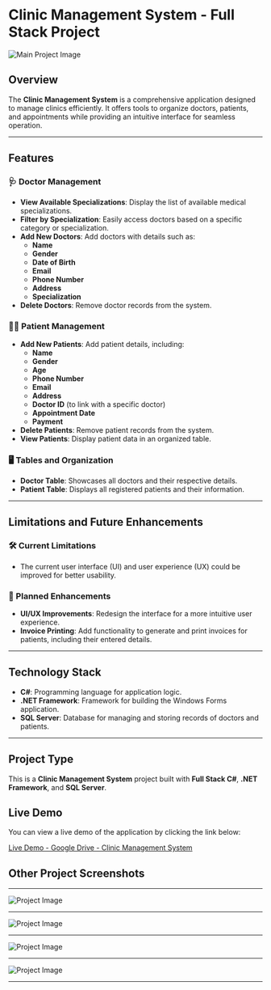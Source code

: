 # Clinic Management System - Full Stack Project

![Main Project Image](https://raw.githubusercontent.com/SamirAhmedElDod/Clinic-Windows-App/master/Clinic/Assets%20For%20Readme/Clinic.png)

## Overview

The **Clinic Management System** is a comprehensive application designed to manage clinics efficiently. It offers tools to organize doctors, patients, and appointments while providing an intuitive interface for seamless operation.

---

## Features

### 🩺 **Doctor Management**
- **View Available Specializations**: Display the list of available medical specializations.
- **Filter by Specialization**: Easily access doctors based on a specific category or specialization.
- **Add New Doctors**: Add doctors with details such as:
  - **Name**
  - **Gender**
  - **Date of Birth**
  - **Email**
  - **Phone Number**
  - **Address**
  - **Specialization**
- **Delete Doctors**: Remove doctor records from the system.

### 🧑‍⚕️ **Patient Management**
- **Add New Patients**: Add patient details, including:
  - **Name**
  - **Gender**
  - **Age**
  - **Phone Number**
  - **Email**
  - **Address**
  - **Doctor ID** (to link with a specific doctor)
  - **Appointment Date**
  - **Payment**
- **Delete Patients**: Remove patient records from the system.
- **View Patients**: Display patient data in an organized table.

### 🖥️ **Tables and Organization**
- **Doctor Table**: Showcases all doctors and their respective details.
- **Patient Table**: Displays all registered patients and their information.

---

## Limitations and Future Enhancements

### 🛠️ Current Limitations
- The current user interface (UI) and user experience (UX) could be improved for better usability.

### 🔮 Planned Enhancements
- **UI/UX Improvements**: Redesign the interface for a more intuitive user experience.
- **Invoice Printing**: Add functionality to generate and print invoices for patients, including their entered details.

---

## Technology Stack

- **C#**: Programming language for application logic.
- **.NET Framework**: Framework for building the Windows Forms application.
- **SQL Server**: Database for managing and storing records of doctors and patients.

---

## Project Type

This is a **Clinic Management System** project built with **Full Stack C#**, **.NET Framework**, and **SQL Server**.

## Live Demo

You can view a live demo of the application by clicking the link below:

[Live Demo - Google Drive - Clinic Management System](https://drive.google.com/file/d/1m6SLJCaUYf6gNgATZNOZlOgjCLVBPWC2/view?usp=drive_link)


## Other Project Screenshots
___

![Project Image](https://raw.githubusercontent.com/SamirAhmedElDod/Clinic-Windows-App/master/Clinic/Assets%20For%20Readme/Clinic2.png)
___

![Project Image](https://raw.githubusercontent.com/SamirAhmedElDod/Clinic-Windows-App/master/Clinic/Assets%20For%20Readme/Clinic3.png)

___
![Project Image](https://raw.githubusercontent.com/SamirAhmedElDod/Clinic-Windows-App/master/Clinic/Assets%20For%20Readme/Clinic4.png)

___
![Project Image](https://raw.githubusercontent.com/SamirAhmedElDod/Clinic-Windows-App/master/Clinic/Assets%20For%20Readme/Clinic5.png)
___
